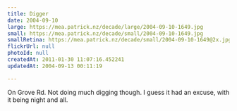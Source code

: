 ```yaml
---
title: Digger
date: 2004-09-10
large: https://mea.patrick.nz/decade/large/2004-09-10-1649.jpg
small: https://mea.patrick.nz/decade/small/2004-09-10-1649.jpg
smallRetina: https://mea.patrick.nz/decade/small/2004-09-10-1649@2x.jpg
flickrUrl: null
photoId: null
createdAt: 2011-01-30 11:07:16.452241
updatedAt: 2004-09-13 00:11:19

---
```

On Grove Rd. Not doing much digging though. I guess it had an excuse, with it being night and all.
